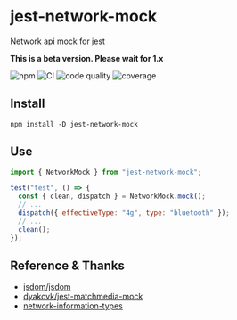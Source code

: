 # jest-network-mock

Network api mock for jest

**This is a beta version. Please wait for 1.x**

![npm](https://img.shields.io/npm/v/jest-network-mock?logo=npm&style=for-the-badge)
![CI](https://img.shields.io/github/workflow/status/nodoccat/jest-network-mock/CI?label=CI&logo=github&style=for-the-badge)
![code quality](https://img.shields.io/codacy/grade/2e75b66dc8ca44b6a3a2d6c5ca3755e5?logo=codacy&style=for-the-badge)
![coverage](https://img.shields.io/codacy/coverage/2e75b66dc8ca44b6a3a2d6c5ca3755e5?logo=codacy&style=for-the-badge)

## Install

```shell
npm install -D jest-network-mock
```

## Use

```js
import { NetworkMock } from "jest-network-mock";

test("test", () => {
  const { clean, dispatch } = NetworkMock.mock();
  // ...
  dispatch({ effectiveType: "4g", type: "bluetooth" });
  // ...
  clean();
});
```

## Reference & Thanks

- [jsdom/jsdom](https://github.com/jsdom/jsdom)
- [dyakovk/jest-matchmedia-mock](https://github.com/dyakovk/jest-matchmedia-mock)
- [network-information-types](https://github.com/lacolaco/network-information-types)
